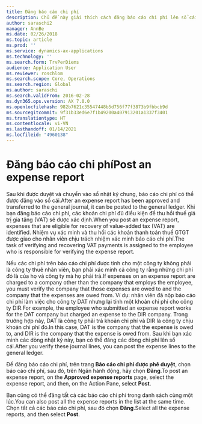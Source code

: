 ```yaml
---
title: Đăng báo cáo chi phí
description: Chủ đề này giải thích cách đăng báo cáo chi phí lên sổ cái.
author: saraschi2
manager: AnnBe
ms.date: 02/26/2018
ms.topic: article
ms.prod: ''
ms.service: dynamics-ax-applications
ms.technology: ''
ms.search.form: TrvPerDiems
audience: Application User
ms.reviewer: roschlom
ms.search.scope: Core, Operations
ms.search.region: Global
ms.author: saraschi
ms.search.validFrom: 2016-02-28
ms.dyn365.ops.version: AX 7.0.0
ms.openlocfilehash: 982b7621c35547448b5d756f77f3873b9fbbcb9d
ms.sourcegitcommit: 9f31b33ed6e7f1b49200a407913201a1337f3401
ms.translationtype: HT
ms.contentlocale: vi-VN
ms.lasthandoff: 01/14/2021
ms.locfileid: "4960138"
---
```

# <a name="post-an-expense-report"></a><span data-ttu-id="4eb2d-103">Đăng báo cáo chi phí</span><span class="sxs-lookup"><span data-stu-id="4eb2d-103">Post an expense report</span></span>

<span data-ttu-id="4eb2d-104">Sau khi được duyệt và chuyển vào sổ nhật ký chung, báo cáo chi phí có thể được đăng vào sổ cái.</span><span class="sxs-lookup"><span data-stu-id="4eb2d-104">After an expense report has been approved and transferred to the general journal, it can be posted to the general ledger.</span></span> <span data-ttu-id="4eb2d-105">Khi bạn đăng báo cáo chi phí, các khoản chi phí đủ điều kiện để thu hồi thuế giá trị gia tăng (VAT) sẽ được xác định.</span><span class="sxs-lookup"><span data-stu-id="4eb2d-105">When you post an expense report, expenses that are eligible for recovery of value-added tax (VAT) are identified.</span></span> <span data-ttu-id="4eb2d-106">Nhiệm vụ xác minh và thu hồi các khoản thanh toán thuế GTGT được giao cho nhân viên chịu trách nhiệm xác minh báo cáo chi phí.</span><span class="sxs-lookup"><span data-stu-id="4eb2d-106">The task of verifying and recovering VAT payments is assigned to the employee who is responsible for verifying the expense report.</span></span>

<span data-ttu-id="4eb2d-107">Nếu các chi phí trên báo cáo chi phí được tính cho một công ty không phải là công ty thuê nhân viên, bạn phải xác minh cả công ty rằng những chi phí đó là của họ và công ty mà họ phải trả.</span><span class="sxs-lookup"><span data-stu-id="4eb2d-107">If expenses on an expense report are charged to a company other than the company that employs the employee, you must verify the company that those expenses are owed to and the company that the expenses are owed from.</span></span> <span data-ttu-id="4eb2d-108">Ví dụ: nhân viên đã nộp báo cáo chi phí làm việc cho công ty DAT nhưng lại tính một khoản chi phí cho công ty DIR.</span><span class="sxs-lookup"><span data-stu-id="4eb2d-108">For example, the employee who submitted an expense report works for the DAT company but charged an expense to the DIR company.</span></span> <span data-ttu-id="4eb2d-109">Trong trường hợp này, DAT là công ty phải trả khoản chi phí và DIR là công ty chịu khoản chi phí đó.</span><span class="sxs-lookup"><span data-stu-id="4eb2d-109">In this case, DAT is the company that the expense is owed to, and DIR is the company that the expense is owed from.</span></span> <span data-ttu-id="4eb2d-110">Sau khi bạn xác minh các dòng nhật ký này, bạn có thể đăng các dòng chi phí lên sổ cái.</span><span class="sxs-lookup"><span data-stu-id="4eb2d-110">After you verify these journal lines, you can post the expense lines to the general ledger.</span></span>

<span data-ttu-id="4eb2d-111">Để đăng báo cáo chi phí, trên trang **Báo cáo chi phí được phê duyệt**, chọn báo cáo chi phí, sau đó, trên Ngăn hành động, hãy chọn **Đăng**.</span><span class="sxs-lookup"><span data-stu-id="4eb2d-111">To post an expense report, on the **Approved expense reports** page, select the expense report, and then, on the Action Pane, select **Post**.</span></span>

<span data-ttu-id="4eb2d-112">Bạn cũng có thể đăng tất cả các báo cáo chi phí trong danh sách cùng một lúc.</span><span class="sxs-lookup"><span data-stu-id="4eb2d-112">You can also post all the expense reports in the list at the same time.</span></span> <span data-ttu-id="4eb2d-113">Chọn tất cả các báo cáo chi phí, sau đó chọn **Đăng**.</span><span class="sxs-lookup"><span data-stu-id="4eb2d-113">Select all the expense reports, and then select **Post**.</span></span>
